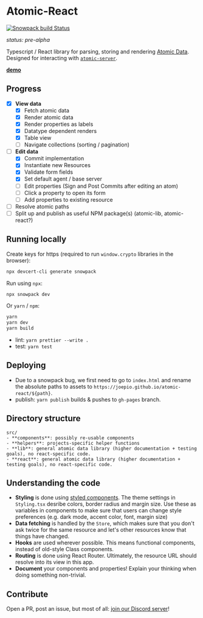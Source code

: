# Atomic-React

[![Snowpack build Status](https://github.com/joepio/atomic-react/workflows/Snowpack/badge.svg)](https://github.com/joepio/atomic-react/actions)

_status: pre-alpha_

Typescript / React library for parsing, storing and rendering [Atomic Data](https://atomicdata.dev/).
Designed for interacting with [`atomic-server`](https://github.com/joepio/atomic).

**[demo](https://joepio.github.io/atomic-react/)**

## Progress

- [x] **View data**
  - [x] Fetch atomic data
  - [x] Render atomic data
  - [x] Render properties as labels
  - [x] Datatype dependent renders
  - [x] Table view
  - [ ] Navigate collections (sorting / pagination)
- [ ] **Edit data**
  - [x] Commit implementation
  - [x] Instantiate new Resources
  - [x] Validate form fields
  - [x] Set default agent / base server
  - [ ] Edit properties (Sign and Post Commits after editing an atom)
  - [ ] Click a property to open its form
  - [ ] Add properties to existing resource
- [ ] Resolve atomic paths
- [ ] Split up and publish as useful NPM package(s) (atomic-lib, atomic-react?)

## Running locally

Create keys for https (required to run `window.crypto` libraries in the browser):

```sh
npx devcert-cli generate snowpack
```

Run using `npx`:

```sh
npx snowpack dev
```

Or `yarn` / `npm`:

```sh
yarn
yarn dev
yarn build
```

- lint: `yarn prettier --write .`
- test: `yarn test`

## Deploying

- Due to a snowpack bug, we first need to go to `index.html` and rename the absolute paths to assets to `https://joepio.github.io/atomic-react/${path}`.
- publish: `yarn publish` builds & pushes to `gh-pages` branch.

## Directory structure

```
src/
- **components**: possibly re-usable components
- **helpers**: projects-specific helper functions
- **lib**: general atomic data library (higher documentation + testing goals), no react-specific code.
- **react**: general atomic data library (higher documentation + testing goals), no react-specific code.
```

## Understanding the code

- **Styling** is done using [styled components](https://styled-components.com/). The theme settings in `Styling.tsx` desribe colors, border radius and margin size. Use these as variables in components to make sure that users can change style preferences (e.g. dark mode, accent color, font, margin size)
- **Data fetching** is handled by the `Store`, which makes sure that you don't ask twice for the same resource and let's other resources know that things have changed.
- **Hooks** are used wherever possible. This means functional components, instead of old-style Class components.
- **Routing** is done using React Router. Ultimately, the resource URL should resolve into its view in this app.
- **Document** your components and properties! Explain your thinking when doing something non-trivial.

## Contribute

Open a PR, post an issue, but most of all: [join our Discord server](https://discord.gg/a72Rv2P)!
